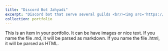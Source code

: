 ```yaml
---
title: "Discord Bot Jahyadi"
excerpt: "Discord bot that serve several guilds <br/><img src='https://hmnpeg.by.files.1drv.com/y4m2ecgu5JMzw4Fpd3LsuCsbxqKdJIlERNy_FxpuvEgUGAc_fuHE5e44HMUFbaVwykznnE-WmgojVlKQG45OQMGhQlkFz4mhu6ORncP0NZWkACgSBmLrImQV8U6lFv6fuxBZX35alHYon4VL74qrJTpLWcZh-eboixCD7kj0jWvZkj9aJBhG_Na2EBNqmhYY_oz2UepAlF6uaiZylnyCQLOLQ/jahyadi.png?psid=1'>"
collection: portfolio
---
```


This is an item in your portfolio. It can be have images or nice text. If you name the file .md, it will be parsed as markdown. If you name the file .html, it will be parsed as HTML. 
